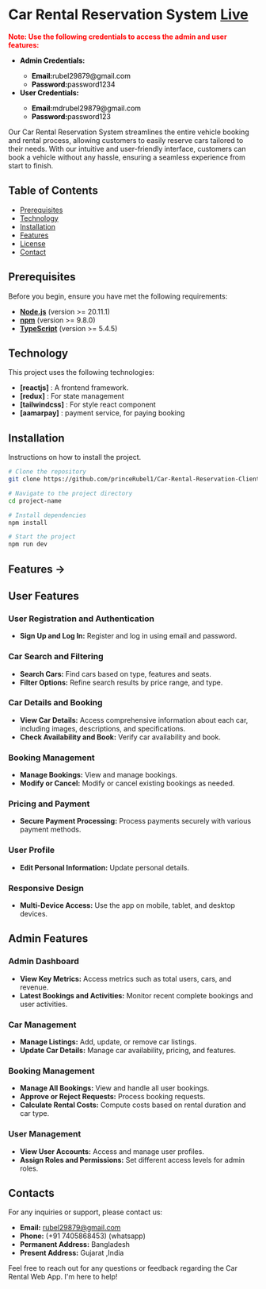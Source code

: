 # Car Rental Reservation System [Live](https://car-rental-reservation-client.vercel.app/)

<p style="color: red; font-weight: bold;">
    <strong>Note:</strong> Use the following credentials to access the admin and user features:
</p>
<ul style="color: black;">
    <li><strong>Admin Credentials:</strong></li>
    <ul>
        <li><strong>Email:</strong>rubel29879@gmail.com</li>
        <li><strong>Password:</strong>password1234</li>
    </ul>
    <li><strong>User Credentials:</strong></li>
    <ul>
        <li><strong>Email:</strong>mdrubel29879@gmail.com</li>
        <li><strong>Password:</strong>password123</li>
    </ul>
</ul>

Our Car Rental Reservation System streamlines the entire vehicle booking and rental process, allowing customers to easily reserve cars tailored to their needs. With our intuitive and user-friendly interface, customers can book a vehicle without any hassle, ensuring a seamless experience from start to finish.

## Table of Contents

- [Prerequisites](#prerequisites)
- [Technology](#technology)
- [Installation](#installation)
- [Features](#features)
- [License](#license)
- [Contact](#contact)

## Prerequisites

Before you begin, ensure you have met the following requirements:

- **[Node.js](https://nodejs.org/)** (version >= 20.11.1)
- **[npm](https://www.npmjs.com/)** (version >= 9.8.0)
- **[TypeScript](https://www.typescriptlang.org/)** (version >= 5.4.5)

## Technology

This project uses the following technologies:

- **[reactjs]** : A frontend framework.
- **[redux]** : For state management
- **[tailwindcss]** : For style react component
- **[aamarpay]** : payment service, for paying booking

## Installation

Instructions on how to install the project.

```sh
# Clone the repository
git clone https://github.com/princeRubel1/Car-Rental-Reservation-Client

# Navigate to the project directory
cd project-name

# Install dependencies
npm install

# Start the project
npm run dev
```

## Features →

## User Features

### User Registration and Authentication

- **Sign Up and Log In:** Register and log in using email and password.

### Car Search and Filtering

- **Search Cars:** Find cars based on type, features and seats.
- **Filter Options:** Refine search results by price range, and type.

### Car Details and Booking

- **View Car Details:** Access comprehensive information about each car, including images, descriptions, and specifications.
- **Check Availability and Book:** Verify car availability and book.

### Booking Management

- **Manage Bookings:** View and manage bookings.
- **Modify or Cancel:** Modify or cancel existing bookings as needed.

### Pricing and Payment

- **Secure Payment Processing:** Process payments securely with various payment methods.

### User Profile

- **Edit Personal Information:** Update personal details.

### Responsive Design

- **Multi-Device Access:** Use the app on mobile, tablet, and desktop devices.

## Admin Features

### Admin Dashboard

- **View Key Metrics:** Access metrics such as total users, cars, and revenue.
- **Latest Bookings and Activities:** Monitor recent complete bookings and user activities.

### Car Management

- **Manage Listings:** Add, update, or remove car listings.
- **Update Car Details:** Manage car availability, pricing, and features.

### Booking Management

- **Manage All Bookings:** View and handle all user bookings.
- **Approve or Reject Requests:** Process booking requests.
- **Calculate Rental Costs:** Compute costs based on rental duration and car type.

### User Management

- **View User Accounts:** Access and manage user profiles.
- **Assign Roles and Permissions:** Set different access levels for admin roles.

## Contacts

For any inquiries or support, please contact us:

- **Email:** rubel29879@gmail.com
- **Phone:** (+91 7405868453) (whatsapp)
- **Permanent Address:** Bangladesh
- **Present Address:** Gujarat ,India

Feel free to reach out for any questions or feedback regarding the Car Rental Web App. I'm here to help!
